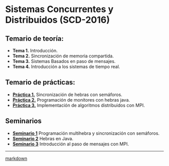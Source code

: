 #  Sistemas Concurrentes y Distribuidos (SCD-2016)

## Temario de teoría:
- **Tema 1.** Introducción. 
- **Tema 2.** Sincronización de memoria compartida.
- **Tema 3.** Sistemas Basados en paso de mensajes.
- **Tema 4.** Introducción a los sistemas de tiempo real.



## Temario de prácticas: 

- [**Práctica 1.**][1P] Sincronización de hebras con semáforos.
- [**Práctica 2.**][2P] Programación de monitores con hebras java.
- [**Práctica 3.**][3P] Implementación de algoritmos distribuidos con MPI.

## Seminarios

- [**Seminario 1**][1S] Programación multihebra y sincronización con semáforos.
- [**Seminario 2**][2S] Hebras en Java.
- [**Seminario 3**][3S] Introducción al paso de mensajes con MPI.

________________
 [markdown](https://github.com/adam-p/markdown-here/wiki/Markdown-Cheatsheet)




[//]:#(Prácticas)
[1P]:https://github.com/adam-p/markdown-here/wiki/Markdown-Cheatsheet
[2P]:https://github.com/adam-p/markdown-here/wiki/Markdown-Cheatsheet
[3P]:https://github.com/adam-p/markdown-here/wiki/Markdown-Cheatsheet
[//]:#(Seminarios)
[1S]:https://github.com/adam-p/markdown-here/wiki/Markdown-Cheatsheet
[2S]:https://github.com/adam-p/markdown-here/wiki/Markdown-Cheatsheet
[3S]:https://github.com/adam-p/markdown-here/wiki/Markdown-Cheatsheet

